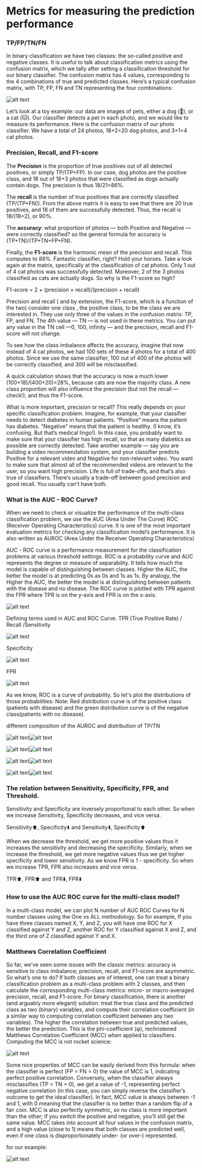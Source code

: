 # Metrics for measuring the prediction performance
### TP/FP/TN/FN
In binary classification we have two classes: the so-called positive and negative classes. It is useful to talk about classification metrics using the confusion matrix, which we tally after setting a classification threshold for our binary classifier. The confusion matrix has 4 values, corresponding to the 4 combinations of true and predicted classes. Here’s a typical confusion matrix, with TP, FP, FN and TN representing the four combinations:

![alt text](https://github.com/mehdigolzadeh/Data_science_helper/blob/master/images/confmatrix.png?raw=true)

Let’s look at a toy example: our data are images of pets, either a dog (🐶), or a cat (🐱). Our classifier detects a pet in each photo, and we would like to measure its performance. 
Here is the confusion matrix of our photo classifier. We have a total of 24 photos, 18+2=20 dog photos, and 3+1=4 cat photos.

### Precision, Recall, and F1-score
The **Precision** is the proportion of true positives out of all detected positives, or simply TP/(TP+FP). 
In our case, dog photos are the positive class, and 18 out of 18+3 photos that were classified as dogs actually contain dogs. The precision is thus 18/21=86%. 

The **recall** is the number of true positives that are correctly classified (TP/(TP+FN)). From the above matrix it is easy to see that there are 20 true positives, and 18 of them are successfully detected. Thus, the recall is 18/(18+2), or 90%.

The **accuracy**: what proportion of photos — both Positive and Negative — were correctly classified? so the general formula for accuracy is (TP+TN)/(TP+TN+FP+FN).

Finally, the **F1-score** is the harmonic mean of the precision and recall. This computes to 88%. Fantastic classifier, right? Hold your horses. Take a look again at the matrix, specifically at the classification of cat photos. Only 1 out of 4 cat photos was successfully detected. Moreover, 2 of the 3 photos classified as cats are actually dogs. So why is the F1-score so high?


F1-score = 2 × (precision × recall)/(precision + recall)


Precision and recall ( and by extension, the F1-score, which is a function of the two) consider one class , the positive class, to be the class we are interested in. They use only three of the values in the confusion matrix: TP, FP, and FN. The 4th value — TN — is not used in these metrics. You can put any value in the TN cell —0, 100, infinity — and the precision, recall and F1-score will not change.

To see how the class imbalance affects the accuracy, imagine that now instead of 4 cat photos, we had 100 sets of these 4 photos for a total of 400 photos. Since we use the same classifier, 100 out of 400 of the photos will be correctly classified, and 300 will be misclassified. 

A quick calculation shows that the accuracy is now a much lower (100+18)/(400+20)=28%, because cats are now the majority class. A new class proportion will also influence the precision (but not the recall — check!), and thus the F1-score.

What is more important, precision or recall? This really depends on your specific classification problem. Imagine, for example, that your classifier needs to detect diabetes in human patients. “Positive” means the patient has diabetes. “Negative” means that the patient is healthy. (I know, it’s confusing. But that’s medical lingo!). In this case, you probably want to make sure that your classifier has high recall, so that as many diabetics as possible are correctly detected. Take another example — say you are building a video recommendation system, and your classifier predicts Positive for a relevant video and Negative for non-relevant video. You want to make sure that almost all of the recommended videos are relevant to the user, so you want high precision. Life is full of trade-offs, and that’s also true of classifiers. There’s usually a trade-off between good precision and good recall. You usually can’t have both.

### What is the AUC - ROC Curve?
When we need to check or visualize the performance of the multi-class classification problem, we use the AUC (Area Under The Curve) ROC (Receiver Operating Characteristics) curve. It is one of the most important evaluation metrics for checking any classification model’s performance. It is also written as AUROC (Area Under the Receiver Operating Characteristics)

AUC - ROC curve is a performance measurement for the classification problems at various threshold settings. ROC is a probability curve and AUC represents the degree or measure of separability. It tells how much the model is capable of distinguishing between classes. Higher the AUC, the better the model is at predicting 0s as 0s and 1s as 1s. By analogy, the Higher the AUC, the better the model is at distinguishing between patients with the disease and no disease.
The ROC curve is plotted with TPR against the FPR where TPR is on the y-axis and FPR is on the x-axis.

![alt text](https://github.com/mehdigolzadeh/Data_science_helper/blob/master/images/ROC.png?raw=true)

Defining terms used in AUC and ROC Curve.
TPR (True Positive Rate) / Recall /Sensitivity

![alt text](https://github.com/mehdigolzadeh/Data_science_helper/blob/master/images/TPRrecall.png?raw=true)

Specificity

![alt text](https://github.com/mehdigolzadeh/Data_science_helper/blob/master/images/specificity.png?raw=true)

FPR

![alt text](https://github.com/mehdigolzadeh/Data_science_helper/blob/master/images/FPR.png?raw=true)

As we know, ROC is a curve of probability. So let's plot the distributions of those probabilities:
Note: Red distribution curve is of the positive class (patients with disease) and the green distribution curve is of the negative class(patients with no disease).

different composition of the AUROC and distribution of TP/TN 

![alt text](https://github.com/mehdigolzadeh/Data_science_helper/blob/master/images/roccurve.png?raw=true)![alt text](https://github.com/mehdigolzadeh/Data_science_helper/blob/master/images/roccurve1-1.png?raw=true)

![alt text](https://github.com/mehdigolzadeh/Data_science_helper/blob/master/images/roccurve2.png?raw=true)![alt text](https://github.com/mehdigolzadeh/Data_science_helper/blob/master/images/roccurve2-1.png?raw=true)

![alt text](https://github.com/mehdigolzadeh/Data_science_helper/blob/master/images/roccurve3.png?raw=true)![alt text](https://github.com/mehdigolzadeh/Data_science_helper/blob/master/images/roccurve3-1.png?raw=true)

![alt text](https://github.com/mehdigolzadeh/Data_science_helper/blob/master/images/roccurve4.png?raw=true)![alt text](https://github.com/mehdigolzadeh/Data_science_helper/blob/master/images/roccurve4-1.png?raw=true)


### The relation between Sensitivity, Specificity, FPR, and Threshold.

Sensitivity and Specificity are inversely proportional to each other. So when we increase Sensitivity, Specificity decreases, and vice versa.

Sensitivity⬆️, Specificity⬇️ and Sensitivity⬇️, Specificity⬆️

When we decrease the threshold, we get more positive values thus it increases the sensitivity and decreasing the specificity.
Similarly, when we increase the threshold, we get more negative values thus we get higher specificity and lower sensitivity.
As we know FPR is 1 - specificity. So when we increase TPR, FPR also increases and vice versa.

TPR⬆️, FPR⬆️ and TPR⬇️, FPR⬇️


### How to use the AUC ROC curve for the multi-class model?
In a multi-class model, we can plot N number of AUC ROC Curves for N number classes using the One vs ALL methodology. So for example, If you have three classes named X, Y, and Z, you will have one ROC for X classified against Y and Z, another ROC for Y classified against X and Z, and the third one of Z classified against Y and X.

### Matthews Correlation Coefficient
So far, we’ve seen some issues with the classic metrics: accuracy is sensitive to class imbalance; precision, recall, and F1-score are asymmetric. So what’s one to do? If both classes are of interest, one can treat a binary classification problem as a multi-class problem with 2 classes, and then calculate the corresponding multi-class metrics: micro- or macro-averaged precision, recall, and F1-score. 
For binary classification, there is another (and arguably more elegant) solution: treat the true class and the predicted class as two (binary) variables, and compute their correlation coefficient (in a similar way to computing correlation coefficient between any two variables). The higher the correlation between true and predicted values, the better the prediction. This is the phi-coefficient (φ), rechristened Matthews Correlation Coefficient (MCC) when applied to classifiers. Computing the MCC is not rocket science:

![alt text](https://github.com/mehdigolzadeh/Data_science_helper/blob/master/images/mcc.png?raw=true)

Some nice properties of MCC can be easily derived from this formula: when the classifier is perfect (FP = FN = 0) the value of MCC is 1, indicating perfect positive correlation. Conversely, when the classifier always misclassifies (TP = TN = 0), we get a value of -1, representing perfect negative correlation (in this case, you can simply reverse the classifier’s outcome to get the ideal classifier). In fact, MCC value is always between -1 and 1, with 0 meaning that the classifier is no better than a random flip of a fair coin. MCC is also perfectly symmetric, so no class is more important than the other; if you switch the positive and negative, you’ll still get the same value.
MCC takes into account all four values in the confusion matrix, and a high value (close to 1) means that both classes are predicted well, even if one class is disproportionately under- (or over-) represented.

for our example:

![alt text](https://github.com/mehdigolzadeh/Data_science_helper/blob/master/images/mccexample.png?raw=true)
